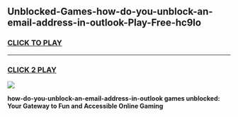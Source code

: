 
## Unblocked-Games-how-do-you-unblock-an-email-address-in-outlook-Play-Free-hc9lo
<h3>
<a href="https://premium76.site?title=how-do-you-unblock-an-email-address-in-outlook&ref=21A">CLICK TO PLAY</a></h3>
<hr>

<h3>
<a href="https://premium76.site?title=how-do-you-unblock-an-email-address-in-outlook&ref=21A">CLICK 2 PLAY</a>
  
</h3>

<a href="https://premium76.site?title=how-do-you-unblock-an-email-address-in-outlook&ref=21A"><img src="https://clearcache.store/games.png"></a>


**how-do-you-unblock-an-email-address-in-outlook games unblocked: Your Gateway to Fun and Accessible Online Gaming**
